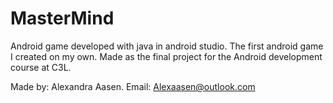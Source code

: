 # MasterMind
Android game developed with java in android studio. 
The first android game I created on my own. Made as the final project for the Android development course at C3L.

Made by: Alexandra Aasen. Email: Alexaasen@outlook.com
